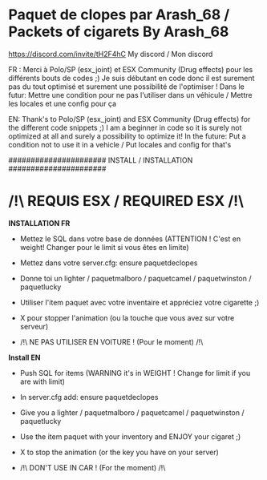 
 # Paquet de clopes par Arash_68 / Packets of cigarets By Arash_68

https://discord.com/invite/tH2F4hC My discord / Mon discord

FR : Merci à Polo/SP (esx_joint) et ESX Community (Drug effects) pour les différents bouts de codes ;)
Je suis débutant en code donc il est surement pas du tout optimisé et surement une possibilité de l'optimiser !
Dans le futur: Mettre une condition pour ne pas l'utiliser dans un véhicule / Mettre les locales et une config pour ça

EN: Thank's to Polo/SP (esx_joint) and ESX Community (Drug effects) for the different code snippets ;)
I am a beginner in code so it is surely not optimized at all and surely a possibility to optimize it!
In the future: Put a condition not to use it in a vehicle / Put locales and config for that's

######################
INSTALL / INSTALLATION
######################

# /!\ REQUIS ESX / REQUIRED ESX /!\

**INSTALLATION FR**

- Mettez le SQL dans votre base de données (ATTENTION ! C'est en weight! Changer pour le limit si vous êtes en limite)

- Mettez dans votre server.cfg: ensure paquetdeclopes

- Donne toi un lighter / paquetmalboro / paquetcamel / paquetwinston / paquetlucky

- Utiliser l'item paquet avec votre inventaire et appréciez votre cigarette ;)

- X pour stopper l'animation (ou la touche que vous avez sur votre serveur)

- /!\ NE PAS UTILISER EN VOITURE ! (Pour le moment) /!\



**Install EN**

- Push SQL for items (WARNING it's in WEIGHT ! Change for limit if you are with limit)

- In server.cfg add: ensure paquetdeclopes

- Give you a lighter / paquetmalboro / paquetcamel / paquetwinston / paquetlucky

- Use the item paquet with your inventory and ENJOY your cigaret ;)

- X to stop the animation (or the key you have on your server)

- /!\ DON'T USE IN CAR ! (For the moment) /!\
